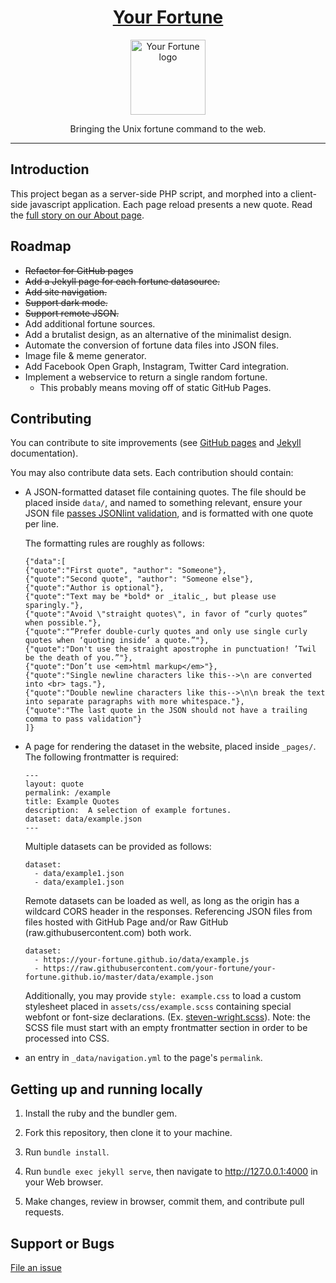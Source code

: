<h1 align="center">
   <a href="https://your-fortune.github.io">Your Fortune</a>
</h1>
<p align="center">
   <a href="https://your-fortune.github.io">
      <img src="https://your-fortune.github.io/assets/images/logo-fortune.svg" width=120 alt="Your Fortune logo" />
   <a>
</p>
<p align="center">Bringing the Unix fortune command to the web.</p>
<hr>

## Introduction

This project began as a server-side PHP script, and morphed into a
client-side javascript application.  Each page reload presents a
new quote. Read the [full story on our About page][1].

## Roadmap

* <del>Refactor for GitHub pages</del>
* <del>Add a Jekyll page for each fortune datasource.</del>
* <del>Add site navigation.</del>
* <del>Support dark mode.</del>
* <del>Support remote JSON.</del>
* Add additional fortune sources.
* Add a brutalist design, as an alternative of the minimalist design.
* Automate the conversion of fortune data files into JSON files.
* Image file & meme generator.
* Add Facebook Open Graph, Instagram, Twitter Card integration.
* Implement a webservice to return a single random fortune.
    * This probably means moving off of static GitHub Pages.

## Contributing

You can contribute to site improvements (see [GitHub pages][2]
and [Jekyll][3] documentation).

You may also contribute data sets. Each contribution should contain:

* A JSON-formatted dataset file containing quotes. The file should be
  placed inside `data/`, and named to something relevant,
  ensure your JSON file [passes JSONlint validation][4], and is
  formatted with one quote per line.

  The formatting rules are roughly as follows:

  ```
  {"data":[
  {"quote":"First quote", "author": "Someone"},
  {"quote":"Second quote", "author": "Someone else"},
  {"quote":"Author is optional"},
  {"quote":"Text may be *bold* or _italic_, but please use sparingly."},
  {"quote":"Avoid \"straight quotes\", in favor of “curly quotes” when possible."},
  {"quote":"“Prefer double-curly quotes and only use single curly quotes when ‘quoting inside’ a quote.”"},
  {"quote":"Don't use the straight apostrophe in punctuation! ’Twil be the death of you.”"},
  {"quote":"Don’t use <em>html markup</em>"},
  {"quote":"Single newline characters like this-->\n are converted into <br> tags."},
  {"quote":"Double newline characters like this-->\n\n break the text into separate paragraphs with more whitespace."},
  {"quote":"The last quote in the JSON should not have a trailing comma to pass validation"}
  ]}
  ```

* A page for rendering the dataset in the website, placed inside `_pages/`.
  The following frontmatter is required:

  ```
  ---
  layout: quote
  permalink: /example
  title: Example Quotes
  description:  A selection of example fortunes.
  dataset: data/example.json
  ---
  ```

  Multiple datasets can be provided as follows:

  ```
  dataset:
    - data/example1.json
    - data/example1.json
  ```

  Remote datasets can be loaded as well, as long as the origin has a wildcard
  CORS header in the responses. Referencing JSON files from files hosted with
  GitHub Page and/or Raw GitHub (raw.githubusercontent.com) both work.

  ```
  dataset:
    - https://your-fortune.github.io/data/example.js
    - https://raw.githubusercontent.com/your-fortune/your-fortune.github.io/master/data/example.json
  ```

  Additionally, you may provide `style: example.css` to load a custom
  stylesheet placed in `assets/css/example.scss` containing special
  webfont or font-size declarations. (Ex. [steven-wright.scss][5]).
  Note: the SCSS file must start with an empty frontmatter section
  in order to be processed into CSS.

* an entry in `_data/navigation.yml` to the page's `permalink`.

## Getting up and running locally

1. Install the ruby and the bundler gem.

2. Fork this repository, then clone it to your machine.

3. Run `bundle install`.

4. Run `bundle exec jekyll serve`, then navigate to
   http://127.0.0.1:4000 in your Web browser.

5. Make changes, review in browser, commit them, and contribute pull requests.

## Support or Bugs

[File an issue](https://github.com/your-fortune/your-fortune.github.io/issues/new)

[1]: https://your-fortune.github.io/about
[2]: https://help.github.com/categories/github-pages-basics/
[3]: https://jekyllrb.com/
[4]: https://jsonlint.com/
[5]: https://github.com/your-fortune/your-fortune.github.io/blob/master/assets/css/steven-wright.scss
